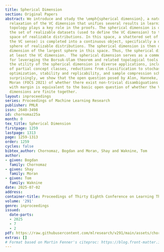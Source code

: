 ```yaml
---
title: Spherical Dimension
section: Original Papers
abstract: We introduce and study the \emph{spherical dimension}, a natural topological
  relaxation of the VC dimension that unifies several results in learning theory where
  topology plays a key role in the proofs. The spherical dimension is defined by extending
  the set of realizable datasets (used to define the VC dimension) to the continuous
  space of realizable distributions. In this space, a shattered set of size d (in
  the VC sense) is completed into a continuous object, specifically a d-dimensional
  sphere of realizable distributions. The spherical dimension is then defined as the
  dimension of the largest sphere in this space. Thus, the spherical dimension is
  at least the VC dimension.  The spherical dimension serves as a common foundation
  for leveraging the Borsuk-Ulam theorem and related topological tools. We demonstrate
  the utility of the spherical dimension in diverse applications, including disambiguations
  of partial concept classes, reductions from classification to stochastic convex
  optimization, stability and replicability, and sample compression schemes. Perhaps
  surprisingly, we show that the open question posed by Alon, Hanneke, Holzman, and
  Moran (FOCS 2021) of whether there exist non-trivial disambiguations for halfspaces
  with margin is equivalent to the basic open question of whether the VC and spherical
  dimensions are finite together.
layout: inproceedings
series: Proceedings of Machine Learning Research
publisher: PMLR
issn: 2640-3498
id: chornomaz25a
month: 0
tex_title: Spherical Dimension
firstpage: 1259
lastpage: 1313
page: 1259-1313
order: 1259
cycles: false
bibtex_author: Chornomaz, Bogdan and Moran, Shay and Waknine, Tom
author:
- given: Bogdan
  family: Chornomaz
- given: Shay
  family: Moran
- given: Tom
  family: Waknine
date: 2025-07-02
address:
container-title: Proceedings of Thirty Eighth Conference on Learning Theory
volume: '291'
genre: inproceedings
issued:
  date-parts:
  - 2025
  - 7
  - 2
pdf: https://raw.githubusercontent.com/mlresearch/v291/main/assets/chornomaz25a/chornomaz25a.pdf
extras: []
# Format based on Martin Fenner's citeproc: https://blog.front-matter.io/posts/citeproc-yaml-for-bibliographies/
---
```

